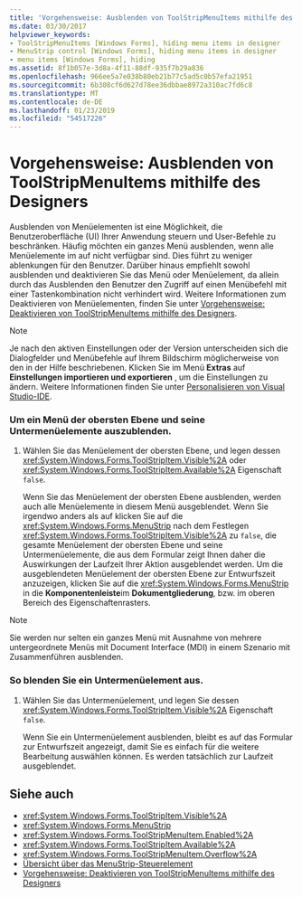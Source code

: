 ```yaml
---
title: 'Vorgehensweise: Ausblenden von ToolStripMenuItems mithilfe des Designers'
ms.date: 03/30/2017
helpviewer_keywords:
- ToolStripMenuItems [Windows Forms], hiding menu items in designer
- MenuStrip control [Windows Forms], hiding menu items in designer
- menu items [Windows Forms], hiding
ms.assetid: 8f1b057e-3d8a-4f11-88df-935f7b29a836
ms.openlocfilehash: 966ee5a7e038b80eb21b77c5ad5c0b57efa21951
ms.sourcegitcommit: 6b308cf6d627d78ee36dbbae8972a310ac7fd6c8
ms.translationtype: MT
ms.contentlocale: de-DE
ms.lasthandoff: 01/23/2019
ms.locfileid: "54517226"
---
```

# <a name="how-to-hide-toolstripmenuitems-using-the-designer"></a>Vorgehensweise: Ausblenden von ToolStripMenuItems mithilfe des Designers
Ausblenden von Menüelementen ist eine Möglichkeit, die Benutzeroberfläche (UI) Ihrer Anwendung steuern und User-Befehle zu beschränken. Häufig möchten ein ganzes Menü ausblenden, wenn alle Menüelemente im auf nicht verfügbar sind. Dies führt zu weniger ablenkungen für den Benutzer. Darüber hinaus empfiehlt sowohl ausblenden und deaktivieren Sie das Menü oder Menüelement, da allein durch das Ausblenden den Benutzer den Zugriff auf einen Menübefehl mit einer Tastenkombination nicht verhindert wird. Weitere Informationen zum Deaktivieren von Menüelementen, finden Sie unter [Vorgehensweise: Deaktivieren von ToolStripMenuItems mithilfe des Designers](../../../../docs/framework/winforms/controls/how-to-disable-toolstripmenuitems-using-the-designer.md).  
  
> [!NOTE]
>  Je nach den aktiven Einstellungen oder der Version unterscheiden sich die Dialogfelder und Menübefehle auf Ihrem Bildschirm möglicherweise von den in der Hilfe beschriebenen. Klicken Sie im Menü **Extras** auf **Einstellungen importieren und exportieren** , um die Einstellungen zu ändern. Weitere Informationen finden Sie unter [Personalisieren von Visual Studio-IDE](/visualstudio/ide/personalizing-the-visual-studio-ide).  
  
### <a name="to-hide-a-top-level-menu-and-its-submenu-items"></a>Um ein Menü der obersten Ebene und seine Untermenüelemente auszublenden.  
  
1.  Wählen Sie das Menüelement der obersten Ebene, und legen dessen <xref:System.Windows.Forms.ToolStripItem.Visible%2A> oder <xref:System.Windows.Forms.ToolStripItem.Available%2A> Eigenschaft `false`.  
  
     Wenn Sie das Menüelement der obersten Ebene ausblenden, werden auch alle Menüelemente in diesem Menü ausgeblendet. Wenn Sie irgendwo anders als auf klicken Sie auf die <xref:System.Windows.Forms.MenuStrip> nach dem Festlegen <xref:System.Windows.Forms.ToolStripItem.Visible%2A> zu `false`, die gesamte Menüelement der obersten Ebene und seine Untermenüelemente, die aus dem Formular zeigt Ihnen daher die Auswirkungen der Laufzeit Ihrer Aktion ausgeblendet werden. Um die ausgeblendeten Menüelement der obersten Ebene zur Entwurfszeit anzuzeigen, klicken Sie auf die <xref:System.Windows.Forms.MenuStrip> in die **Komponentenleiste**im **Dokumentgliederung**, bzw. im oberen Bereich des Eigenschaftenrasters.  
  
> [!NOTE]
>  Sie werden nur selten ein ganzes Menü mit Ausnahme von mehrere untergeordnete Menüs mit Document Interface (MDI) in einem Szenario mit Zusammenführen ausblenden.  
  
### <a name="to-hide-a-submenu-item"></a>So blenden Sie ein Untermenüelement aus.  
  
1.  Wählen Sie das Untermenüelement, und legen Sie dessen <xref:System.Windows.Forms.ToolStripItem.Visible%2A> Eigenschaft `false`.  
  
     Wenn Sie ein Untermenüelement ausblenden, bleibt es auf das Formular zur Entwurfszeit angezeigt, damit Sie es einfach für die weitere Bearbeitung auswählen können. Es werden tatsächlich zur Laufzeit ausgeblendet.  
  
## <a name="see-also"></a>Siehe auch
- <xref:System.Windows.Forms.ToolStripItem.Visible%2A>
- <xref:System.Windows.Forms.MenuStrip>
- <xref:System.Windows.Forms.ToolStripMenuItem.Enabled%2A>
- <xref:System.Windows.Forms.ToolStripItem.Available%2A>
- <xref:System.Windows.Forms.ToolStripMenuItem.Overflow%2A>
- [Übersicht über das MenuStrip-Steuerelement](../../../../docs/framework/winforms/controls/menustrip-control-overview-windows-forms.md)
- [Vorgehensweise: Deaktivieren von ToolStripMenuItems mithilfe des Designers](../../../../docs/framework/winforms/controls/how-to-disable-toolstripmenuitems-using-the-designer.md)
